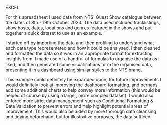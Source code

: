 EXCEL 

For this spreadsheet I used data from NTS' Guest Show catalogue between the dates of 8th - 19th October 2023. The data used included tracklistings, show hosts, dates, locations and genres featured in the shows and put together a quick dataset to use as an example.

I started off by importing the data and then profiling to understand what each data type representeted and how it could be analysed. I then cleaned and formatted the data so it was in an appropriate format for extracting insights from. I made use of a handful of formulas to organise the data as I liked, and then generated some visualisations form the organised data, presenting it in a dashboard using similar styles to the NTS brand.

This example could definitely be expanded upon, for future improvements I would definitely look at improving the dashboard formatting, and perhaps add some additional charts to help convey more information (this would be helped of course by using a larger, more complex dataset). I would also enforce more strict data management such as Conditional Formatting & Data Validation to prevent errors and help highlight potential areas of improvement. This would also be aided by more thorough data cleansing and tidying beforehand, but for illustrative purposes, the data sufficed.